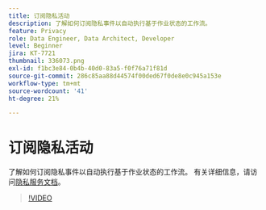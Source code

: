 ```yaml
---
title: 订阅隐私活动
description: 了解如何订阅隐私事件以自动执行基于作业状态的工作流。
feature: Privacy
role: Data Engineer, Data Architect, Developer
level: Beginner
jira: KT-7721
thumbnail: 336073.png
exl-id: f1bc3e84-0b4b-40d0-83a5-f0f76a71f81d
source-git-commit: 286c85aa88d44574f00ded67f0de8e0c945a153e
workflow-type: tm+mt
source-wordcount: '41'
ht-degree: 21%

---
```



# 订阅隐私活动

了解如何订阅隐私事件以自动执行基于作业状态的工作流。 有关详细信息，请访问[隐私服务文档](https://experienceleague.adobe.com/docs/experience-platform/privacy/home.html?lang=zh-Hans)。

>[!VIDEO](https://video.tv.adobe.com/v/3448182?learn=on&enablevpops&captions=chi_hans)

